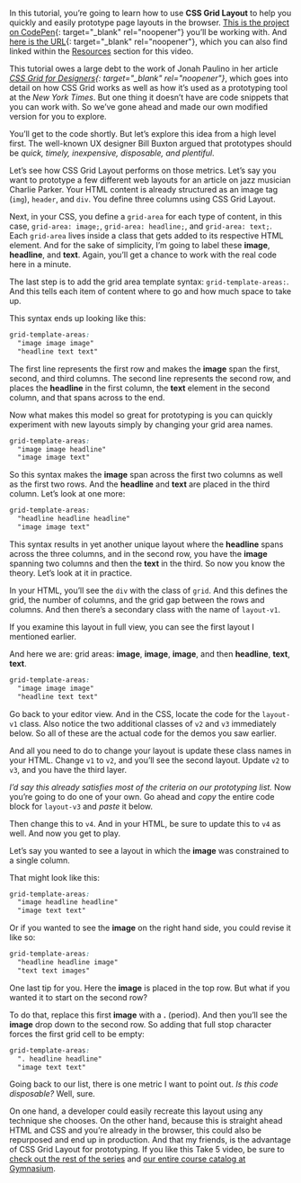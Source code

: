 In this tutorial, you’re going to learn how to use **CSS Grid Layout** to help you quickly and easily prototype page layouts in the browser. [This is the project on CodePen][1]{: target="_blank" rel="noopener"} you’ll be working with. And [here is the URL][1]{: target="_blank" rel="noopener"}, which you can also find linked within the [Resources][0] section for this video.

This tutorial owes a large debt to the work of Jonah Paulino in her article <cite>[CSS Grid for Designers][2]{: target="_blank" rel="noopener"}</cite>, which goes into detail on how CSS Grid works as well as how it’s used as a prototyping tool at the <cite>New York Times</cite>. But one thing it doesn’t have are code snippets that you can work with. So we’ve gone ahead and made our own modified version for you to explore.

You’ll get to the code shortly. But let’s explore this idea from a high level first. The well-known UX designer Bill Buxton argued that prototypes should be *quick, timely, inexpensive, disposable, and plentiful*.

Let’s see how CSS Grid Layout performs on those metrics. Let’s say you want to prototype a few different web layouts for an article on jazz musician Charlie Parker. Your HTML content is already structured as an image tag (`img`), `header`, and `div`. You define three columns using CSS Grid Layout.

Next, in your CSS, you define a `grid-area` for each type of content, in this case, `grid-area: image;`, `grid-area: headline;`, and `grid-area: text;`. Each `grid-area` lives inside a class that gets added to its respective HTML element. And for the sake of simplicity, I’m going to label these **image**, **headline**, and **text**. Again, you’ll get a chance to work with the real code here in a minute.

The last step is to add the grid area template syntax: `grid-template-areas:`. And this tells each item of content where to go and how much space to take up.

This syntax ends up looking like this:

```css
grid-template-areas:
  "image image image"
  "headline text text"
```

The first line represents the first row and makes the **image** span the first, second, and third columns. The second line represents the second row, and places the **headline** in the first column, the **text** element in the second column, and that spans across to the end.

Now what makes this model so great for prototyping is you can quickly experiment with new layouts simply by changing your grid area names.

```css
grid-template-areas:
  "image image headline"
  "image image text"
```

So this syntax makes the **image** span across the first two columns as well as the first two rows. And the **headline** and **text** are placed in the third column. Let’s look at one more:

```css
grid-template-areas:
  "headline headline headline"
  "image image text"
```

This syntax results in yet another unique layout where the **headline** spans across the three columns, and in the second row, you have the **image** spanning two columns and then the **text** in the third. So now you know the theory. Let’s look at it in practice.

In your HTML, you’ll see the `div` with the class of `grid`. And this defines the grid, the number of columns, and the grid gap between the rows and columns. And then there’s a secondary class with the name of `layout-v1`.

If you examine this layout in full view, you can see the first layout I mentioned earlier.

And here we are: grid areas: **image**, **image**, **image**, and then **headline**, **text**, **text**.

```css
grid-template-areas:
  "image image image"
  "headline text text"
```

Go back to your editor view. And in the CSS, locate the code for the `layout-v1` class. Also notice the two additional classes of `v2` and `v3` immediately below. So all of these are the actual code for the demos you saw earlier.

And all you need to do to change your layout is update these class names in your HTML. Change `v1` to `v2`, and you’ll see the second layout. Update `v2` to `v3`, and you have the third layer.

*I’d say this already satisfies most of the criteria on our prototyping list.* Now you’re going to do one of your own. Go ahead and *copy* the entire code block for `layout-v3` and *paste* it below.

Then change this to `v4`. And in your HTML, be sure to update this to `v4` as well. And now you get to play.

Let’s say you wanted to see a layout in which the **image** was constrained to a single column.

That might look like this:

```css
grid-template-areas:
  "image headline headline"
  "image text text"
```

Or if you wanted to see the **image** on the right hand side, you could revise it like so:

```css
grid-template-areas:
  "headline headline image"
  "text text images"
```

One last tip for you. Here the **image** is placed in the top row. But what if you wanted it to start on the second row?

To do that, replace this first **image** with a **.** (period). And then you’ll see the **image** drop down to the second row. So adding that full stop character forces the first grid cell to be empty:

```css
grid-template-areas:
  ". headline headline"
  "image text text"
```

Going back to our list, there is one metric I want to point out. *Is this code disposable?* Well, sure.

On one hand, a developer could easily recreate this layout using any technique she chooses. On the other hand, because this is straight ahead HTML and CSS and you’re already in the browser, this could also be repurposed and end up in production. And that my friends, is the advantage of CSS Grid Layout for prototyping. If you like this Take 5 video, be sure to [check out the rest of the series][3] and [our entire course catalog at Gymnasium][4].

[0]: #tutorial-resources
[1]: https://codepen.io/josborn/pen/VwwvaVq
[2]: https://open.nytimes.com/css-grid-for-designers-f74a883b98f5
[3]: /courses/take5/
[4]: /courses/
